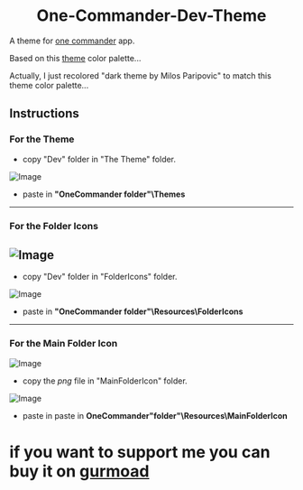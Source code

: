 <h1 align = "center">One-Commander-Dev-Theme</h1>

A theme for [one commander](http://www.onecommander.com) app.
 
Based on this [theme](https://www.deviantart.com/kdr3w/art/Dev-825722799) color palette...
 
Actually, I just recolored "dark theme by Milos Paripovic" to match this theme color palette...
 
 
## Instructions


### For the Theme


- copy "Dev" folder in "The Theme" folder.

![Image](https://i.imgur.com/pcOgX1i.png)

- paste in **"OneCommander folder"\Themes**

---
### For the Folder Icons


![Image](https://i.imgur.com/tFLajwz.png)
---
- copy "Dev" folder in "FolderIcons" folder.

![Image](https://i.imgur.com/nXklk3y.png)

- paste in **"OneCommander folder"\Resources\FolderIcons**

---
### For the Main Folder Icon

![Image](https://i.imgur.com/2422uV9.png)

- copy the *png* file in "MainFolderIcon" folder.

![Image](https://i.imgur.com/9CacYhp.png)

- paste in paste in **OneCommander"folder"\Resources\MainFolderIcon**

# if you want to support me you can buy it on [gurmoad](https://gumroad.com/l/NVitO)
